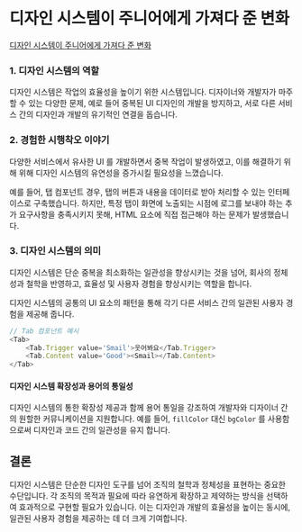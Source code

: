 # 디자인 시스템이 주니어에게 가져다 준 변화

[디자인 시스템이 주니어에게 가져다 준 변화](https://www.youtube.com/watch?v=s3-8TFiYR6I)

### 1. 디자인 시스템의 역할

디자인 시스템은 작업의 효율성을 높이기 위한 시스템입니다.
디자이너와 개발자가 마주할 수 있는 다양한 문제, 예로 들어 중복된 UI 디자인의 개발을 방지하고, 서로 다른 서비스 간의 디자인과 개발의 유기적인 연결을 돕습니다.

### 2. 경험한 시행착오 이야기

다양한 서비스에서 유사한 UI 를 개발하면서 중복 작업이 발생하였고, 이를 해결하기 위해 위해 디자인 시스템의 유연성을 증가시킬 필요성을 느꼈습니다.

예를 들어, 탭 컴포넌트 경우, 탭의 버튼과 내용을 데이터로 받아 처리할 수 있는 인터페이스로 구축했습니다.
하지만, 특정 탭이 화면에 노출되는 시점에 로그를 보내야 하는 추가 요구사항을 충족시키지 못해, HTML 요소에 직접 접근해야 하는 문제가 발생했습니다.

### 3. 디자인 시스템의 의미

디자인 시스템은 단순 중복을 최소화하는 일관성을 향상시키는 것을 넘어, 회사의 정체성과 철학을 반영하고, 효율성 및 사용자 경험을 향상시키는 역할을 합니다.

디자인 시스템의 공통의 UI 요소의 패턴을 통해 각기 다른 서비스 간의 일관된 사용자 경험을 제공해 줍니다.

```javascript
// Tab 컴포넌트 예시
<Tab>
    <Tab.Trigger value='Smail'>웃어봐요</Tab.Trigger>
    <Tab.Content value='Good'><Smail></Tab.Content>
</Tab>
```

#### 디자인 시스템 확장성과 용어의 통일성

디자인 시스템의 통한 확장성 제공과 함께 용어 통일을 강조하여 개발자와 디자이너 간의 원할한 커뮤니케이션을 지원합니다.
예를 들어, `fillColor` 대신 `bgColor` 를 사용함으로써 디자인과 코드 간의 일관성을 유지 합니다.

## 결론

디자인 시스템은 단순한 디자인 도구를 넘어 조직의 철학과 정체성을 표현하는 중요한 수단입니다.
각 조직의 목적과 필요에 따라 유연하게 확장하고 제약하는 방식을 선택하여 효과적으로 구현할 필요가 있습니다.
이는 디자인과 개발의 효율성을 높이는 동시에, 일관된 사용자 경험을 제공하는 데 더 크게 기여합니다.
